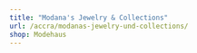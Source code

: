 ```yaml
---
title: "Modana's Jewelry & Collections"
url: /accra/modanas-jewelry-und-collections/
shop: Modehaus
---
```

